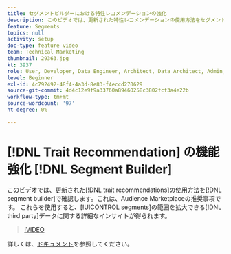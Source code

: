 ```yaml
---
title: セグメントビルダーにおける特性レコメンデーションの強化
description: このビデオでは、更新された特性レコメンデーションの使用方法をセグメントビルダーで確認します。これはAudience Marketplaceレコメンデーションです。 これらを使用すると、セグメントの範囲を広げることができるサードパーティデータに関する追加のインサイトが得られます。
feature: Segments
topics: null
activity: setup
doc-type: feature video
team: Technical Marketing
thumbnail: 29363.jpg
kt: 3937
role: User, Developer, Data Engineer, Architect, Data Architect, Admin, Leader
level: Beginner
exl-id: 4c792492-48f4-4a3d-8e83-f4eccd270629
source-git-commit: 4d4c12e9f9a33760a89460258c3802fcf3a4e22b
workflow-type: tm+mt
source-wordcount: '97'
ht-degree: 0%

---
```


# [!DNL Trait Recommendation] の機能強化  [!DNL Segment Builder]

このビデオでは、更新された[!DNL trait recommendations]の使用方法を[!DNL segment builder]で確認します。これは、Audience Marketplaceの推奨事項です。 これらを使用すると、[!UICONTROL segments]の範囲を拡大できる[!DNL third party]データに関する詳細なインサイトが得られます。

>[!VIDEO](https://video.tv.adobe.com/v/29363/?quality=12)

詳しくは、[ドキュメント](https://experienceleague.adobe.com/docs/audience-manager/user-guide/features/segments/trait-recommendations.html)を参照してください。
